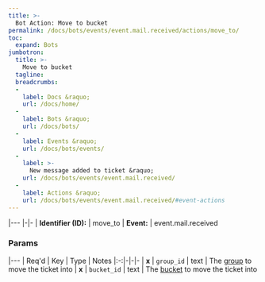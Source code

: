```yaml
---
title: >-
  Bot Action: Move to bucket
permalink: /docs/bots/events/event.mail.received/actions/move_to/
toc:
  expand: Bots
jumbotron:
  title: >-
    Move to bucket
  tagline: 
  breadcrumbs:
  -
    label: Docs &raquo;
    url: /docs/home/
  -
    label: Bots &raquo;
    url: /docs/bots/
  -
    label: Events &raquo;
    url: /docs/bots/events/
  -
    label: >-
      New message added to ticket &raquo;
    url: /docs/bots/events/event.mail.received/
  -
    label: Actions &raquo;
    url: /docs/bots/events/event.mail.received/#event-actions
---
```


|---
|-|-
| **Identifier (ID):** | move_to
| **Event:** | event.mail.received

### Params

|---
| Req'd | Key | Type | Notes
|:-:|-|-|-
| **x** | `group_id` | text | The [group](/docs/records/types/group/) to move the ticket into
| **x** | `bucket_id` | text | The [bucket](/docs/records/types/bucket/) to move the ticket into
